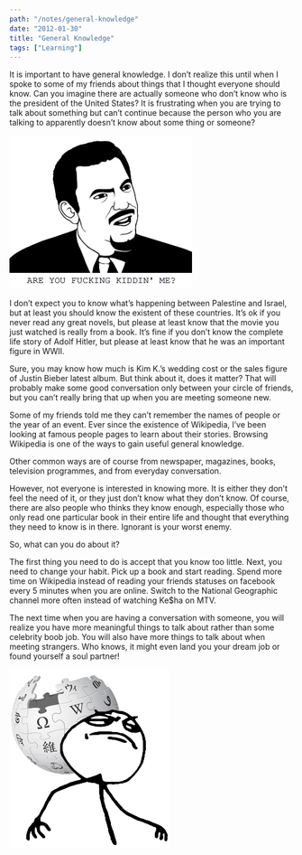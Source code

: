 ```yaml
---
path: "/notes/general-knowledge"
date: "2012-01-30"
title: "General Knowledge"
tags: ["Learning"]
---
```


It is important to have general knowledge. I don’t realize this until when I spoke to some of my friends about things that I thought everyone should know. Can you imagine there are actually someone who don’t know who is the president of the United States? It is frustrating when you are trying to talk about something but can’t continue because the person who you are talking to apparently doesn’t know about some thing or someone?

![](./ru_kiddin_me.png)

I don’t expect you to know what’s happening between Palestine and Israel, but at least you should know the existent of these countries. It’s ok if you never read any great novels, but please at least know that the movie you just watched is really from a book. It’s fine if you don’t know the complete life story of Adolf Hitler, but please at least know that he was an important figure in WWII.

Sure, you may know how much is Kim K.’s wedding cost or the sales figure of Justin Bieber latest album. But think about it, does it matter? That will probably make some good conversation only between your circle of friends, but you can’t really bring that up when you are meeting someone new.

Some of my friends told me they can’t remember the names of people or the year of an event. Ever since the existence of Wikipedia, I’ve been looking at famous people pages to learn about their stories. Browsing Wikipedia is one of the ways to gain useful general knowledge.

Other common ways are of course from newspaper, magazines, books, television programmes, and from everyday conversation.

However, not everyone is interested in knowing more. It is either they don’t feel the need of it, or they just don’t know what they don’t know. Of course, there are also people who thinks they know enough, especially those who only read one particular book in their entire life and thought that everything they need to know is in there. Ignorant is your worst enemy.

So, what can you do about it?

The first thing you need to do is accept that you know too little. Next, you need to change your habit. Pick up a book and start reading. Spend more time on Wikipedia instead of reading your friends statuses on facebook every 5 minutes when you are online. Switch to the National Geographic channel more often instead of watching Ke$ha on MTV.

The next time when you are having a conversation with someone, you will realize you have more meaningful things to talk about rather than some celebrity boob job. You will also have more things to talk about when meeting strangers. Who knows, it might even land you your dream job or found yourself a soul partner!

![](./wiki_yeah.png)